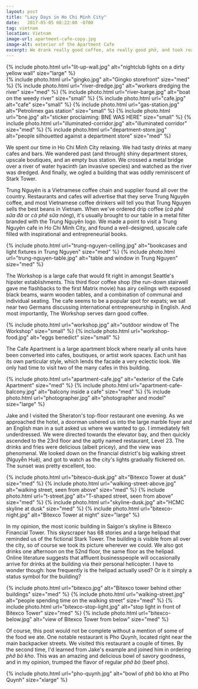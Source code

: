 ```yaml
---
layout: post
title: "Lazy Days in Ho Chi Minh City"
date:   2017-05-05 08:22:00 -0700
tag: vietnam
location: Vietnam
image-url: apartment-cafe-copy.jpg
image-alt: exterior of the Apartment Cafe
excerpt: We drank really good coffee, ate really good phở, and took really good pictures.
---
```

<div class='img-gallery'>
{% include photo.html url="lit-up-wall.jpg" alt="nightclub lights on a dirty yellow wall" size="large" %}
</div>
<div class='img-gallery'>
{% include photo.html url="gingko.jpg" alt="Gingko storefront" size="med" %}
{% include photo.html url="river-dredge.jpg" alt="workers dredging the river" size="med" %}
{% include photo.html url="river-barge.jpg" alt="boat on the weedy river" size="small" %}
{% include photo.html url="cafe.jpg" alt="cafe" size="small" %}
{% include photo.html url="gas-station.jpg" alt="Petrolimex gas station" size="small" %}
{% include photo.html url="bne.jpg" alt="sticker proclaiming: BNE WAS HERE" size="small" %}
{% include photo.html url="illuminated-corridor.jpg" alt="illuminated corridor" size="med" %}
{% include photo.html url="department-store.jpg" alt="people silhouetted against a department store" size="med" %}
</div>

We spent our time in Ho Chi Minh City relaxing. We had tasty drinks at many cafes and bars. We wandered past (and through) shiny department stores, upscale boutiques, and an empty bus station. We crossed a metal bridge over a river of water hyacinth (an invasive species) and watched as the river was dredged. And finally, we ogled a building that was oddly reminiscent of Stark Tower.

Trung Nguyên is a Vietnamese coffee chain and supplier found all over the country. Restaurants and cafes will advertise that they serve Trung Nguyên coffee, and most Vietnamese coffee drinkers will tell you that Trung Nguyen sells the best beans in Vietnam. When we've ordered drip coffee (_cà phê sữa đá_ or _cà phê sữa nóng_), it's usually brought to our table in a metal filter branded with the Trung Nguyên logo. We made a point to visit a Trung Nguyên cafe in Ho Chi Minh City, and found a well-designed, upscale cafe filled with inspirational and entrepreneurial books.

<div class='img-gallery'>
{% include photo.html url="trung-nguyen-ceiling.jpg" alt="bookcases and light fixtures in Trung Nguyen" size="med" %}
{% include photo.html url="trung-nguyen-table.jpg" alt="table and window in Trung Nguyen" size="med" %}
</div>

The Workshop is a large cafe that would fit right in amongst Seattle's hipster establishments. This third floor coffee shop (the run-down stairwell gave me flashbacks to the first Matrix movie) has airy ceilings with exposed black beams, warm wooden tables, and a combination of communal and individual seating. The cafe seems to be a popular spot for expats; we sat near two Germans discussing international entrepreneurship in English. And most importantly, The Workshop serves darn good coffee.

<div class='img-gallery'>
{% include photo.html url="workshop.jpg" alt="outdoor window of The Workshop" size="small" %}
{% include photo.html url="workshop-food.jpg" alt="eggs benedict" size="small" %}
</div>

The Cafe Apartment is a large apartment block where nearly all units have been converted into cafes, boutiques, or artist work spaces. Each unit has its own particular style, which lends the facade a very eclectic look. We only had time to visit two of the many cafes in this building.

<div class='img-gallery'>
{% include photo.html url="apartment-cafe.jpg" alt="exterior of the Cafe Apartment" size="med" %}
{% include photo.html url="apartment-cafe-balcony.jpg" alt="balcony inside a cafe" size="med" %}
{% include photo.html url="photographer.jpg" alt="photographer and model" size="large" %}
</div>

Jake and I visited the Sheraton's top-floor restaurant one evening. As we approached the hotel, a doorman ushered us into the large marble foyer and an English man in a suit asked us where we wanted to go. I immediately felt underdressed. We were directed towards the elevator bay, and then quickly ascended to the 23rd floor and the aptly named restaurant, Level 23. The drinks and fries were delicious (albeit pricey), and the view was phenomenal. We looked down on the financial district's big walking street (Nguyễn Huệ), and got to watch as the city's lights gradually flickered on. The sunset was pretty excellent, too.

<div class='img-gallery'>
{% include photo.html url="bitexco-dusk.jpg" alt="Bitexco Tower at dusk" size="med" %}
{% include photo.html url="walking-street-above.jpg" alt="walking street, seen from above" size="med" %}
{% include photo.html url="t-street.jpg" alt="T-shaped street, seen from above" size="med" %}
{% include photo.html url="skyline-dusk.jpg" alt="HCMC skyline at dusk" size="med" %}
{% include photo.html url="bitexco-night.jpg" alt="Bitexco Tower at night" size="large" %}
</div>

In my opinion, the most iconic building in Saigon's skyline is Bitexco Financial Tower. This skyscraper has 68 stories and a large helipad that reminded us of the fictional Stark Tower. The building is visible from all over the city, so of course we took its picture wherever we could. We also got drinks one afternoon on the 52nd floor, the same floor as the helipad. Online literature suggests that affluent businesspeople will occasionally arrive for drinks at the building via their personal helicopter. I have to wonder though: how frequently is the helipad actually used? Or is it simply a status symbol for the building?

<div class='img-gallery'>
{% include photo.html url="bitexco.jpg" alt="Bitexco tower behind other buildings" size="med" %}
{% include photo.html url="walking-street.jpg" alt="people spending time on the walking street" size="med" %}
{% include photo.html url="bitexco-stop-light.jpg" alt="stop light in front of Bitexco Tower" size="med" %}
{% include photo.html url="bitexco-below.jpg" alt="view of Bitexco Tower from below" size="med" %}
</div>


Of course, this post would not be complete without a mention of some of the food we ate. One notable restaurant is Pho Quynh, located right near the main backpacker streets. We visited this restaurant a couple of times. By the second time, I'd learned from Jake's example and joined him in ordering _phở bò kho_. This was an amazing and delicious bowl of savory goodness, and in my opinion, trumped the flavor of regular _phở bò_ (beef pho).

<div class='img-gallery'>
{% include photo.html url="pho-quynh.jpg" alt="bowl of phở bò kho at Pho Quynh" size="xlarge" %}
</div>
